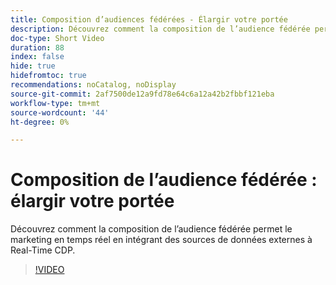 ```yaml
---
title: Composition d’audiences fédérées - Élargir votre portée
description: Découvrez comment la composition de l’audience fédérée permet le marketing en temps réel en intégrant des sources de données externes à Real-Time CDP.
doc-type: Short Video
duration: 88
index: false
hide: true
hidefromtoc: true
recommendations: noCatalog, noDisplay
source-git-commit: 2af7500de12a9fd78e64c6a12a42b2fbbf121eba
workflow-type: tm+mt
source-wordcount: '44'
ht-degree: 0%

---
```



# Composition de l’audience fédérée : élargir votre portée

Découvrez comment la composition de l’audience fédérée permet le marketing en temps réel en intégrant des sources de données externes à Real-Time CDP.

<!-- 62_S508_3442517_87_federated-audience-composition-expanding-your-reach -->
>[!VIDEO](https://video.tv.adobe.com/v/3458250/?learn=on&enablevpops=true)
